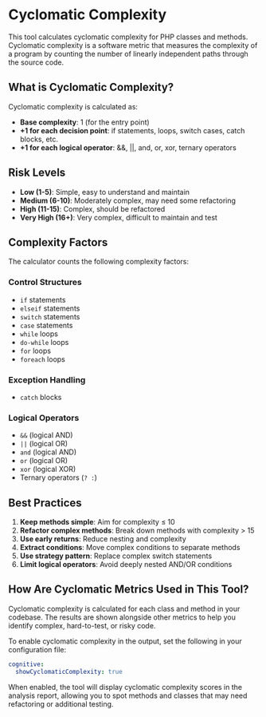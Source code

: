 # Cyclomatic Complexity

This tool calculates cyclomatic complexity for PHP classes and methods. Cyclomatic complexity is a software metric that measures the complexity of a program by counting the number of linearly independent paths through the source code.

## What is Cyclomatic Complexity?

Cyclomatic complexity is calculated as:
- **Base complexity**: 1 (for the entry point)
- **+1 for each decision point**: if statements, loops, switch cases, catch blocks, etc.
- **+1 for each logical operator**: &&, ||, and, or, xor, ternary operators

## Risk Levels

- **Low (1-5)**: Simple, easy to understand and maintain
- **Medium (6-10)**: Moderately complex, may need some refactoring
- **High (11-15)**: Complex, should be refactored
- **Very High (16+)**: Very complex, difficult to maintain and test

## Complexity Factors

The calculator counts the following complexity factors:

### Control Structures
- `if` statements
- `elseif` statements
- `switch` statements
- `case` statements
- `while` loops
- `do-while` loops
- `for` loops
- `foreach` loops

### Exception Handling
- `catch` blocks

### Logical Operators
- `&&` (logical AND)
- `||` (logical OR)
- `and` (logical AND)
- `or` (logical OR)
- `xor` (logical XOR)
- Ternary operators (`? :`)

## Best Practices

1. **Keep methods simple**: Aim for complexity ≤ 10
2. **Refactor complex methods**: Break down methods with complexity > 15
3. **Use early returns**: Reduce nesting and complexity
4. **Extract conditions**: Move complex conditions to separate methods
5. **Use strategy pattern**: Replace complex switch statements
6. **Limit logical operators**: Avoid deeply nested AND/OR conditions

## How Are Cyclomatic Metrics Used in This Tool?

Cyclomatic complexity is calculated for each class and method in your codebase. The results are shown alongside other metrics to help you identify complex, hard-to-test, or risky code.

To enable cyclomatic complexity in the output, set the following in your configuration file:

```yaml
cognitive:
  showCyclomaticComplexity: true
```

When enabled, the tool will display cyclomatic complexity scores in the analysis report, allowing you to spot methods and classes that may need refactoring or additional testing.
